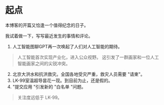# 起点

本博客的开篇又恰逢一个值得纪念的日子。

我试着做一下，写写最近发生的事情和评论。

1. 人工智能图聊GPT再一次唤起了人们对人工智能的期待。
  > 人工智能首次实现产业化，进入公众视野。 这引发了一群画家和一位人工智能画家之间的尖锐冲突。
2. 北京大洪水和抗洪救灾。全国各地受灾严重，救灾人员需要 "请柬"。
3. LK-99室温超导昙花一现。到目前为止，还是假的。
4. "提交应用 "引发新的 "白名单 "问题。
  > 关注度远低于 LK-99。
